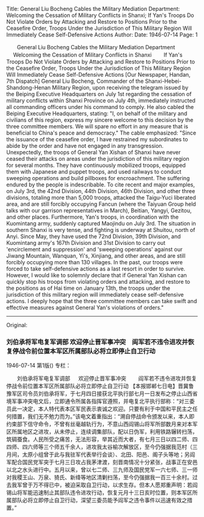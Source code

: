 Title: General Liu Bocheng Cables the Military Mediation Department: Welcoming the Cessation of Military Conflicts in Shanxi; If Yan's Troops Do Not Violate Orders by Attacking and Restore to Positions Prior to the Ceasefire Order, Troops Under the Jurisdiction of This Military Region Will Immediately Cease Self-Defensive Actions
Author:
Date: 1946-07-14
Page: 1

　　General Liu Bocheng Cables the Military Mediation Department
　  Welcoming the Cessation of Military Conflicts in Shanxi
　　If Yan's Troops Do Not Violate Orders by Attacking and Restore to Positions Prior to the Ceasefire Order, Troops Under the Jurisdiction of This Military Region Will Immediately Cease Self-Defensive Actions
    [Our Newspaper, Handan, 7th Dispatch] General Liu Bocheng, Commander of the Shanxi-Hebei-Shandong-Henan Military Region, upon receiving the telegram issued by the Beiping Executive Headquarters on July 1st regarding the cessation of military conflicts within Shanxi Province on July 4th, immediately instructed all commanding officers under his command to comply. He also cabled the Beiping Executive Headquarters, stating: "I, on behalf of the military and civilians of this region, express my sincere welcome to this decision by the three committee members. We will spare no effort in any measure that is beneficial to China's peace and democracy." The cable emphasized: "Since the issuance of the ceasefire order, I have restrained my subordinates to abide by the order and have not engaged in any transgression. Unexpectedly, the troops of General Yan Xishan of Shanxi have never ceased their attacks on areas under the jurisdiction of this military region for several months. They have continuously mobilized troops, equipped them with Japanese and puppet troops, and used railways to conduct sweeping operations and build pillboxes for encroachment. The suffering endured by the people is indescribable. To cite recent and major examples, on July 3rd, the 42nd Division, 44th Division, 46th Division, and other three divisions, totaling more than 5,000 troops, attacked the Taigu-Yuci liberated area, and are still forcibly occupying Fancun (where the Taiyuan Group held talks with our garrison representatives in March), Beitian, Yangyi, Gezitou, and other places. Furthermore, Yan's troops, in coordination with the Kuomintang army, suddenly captured Maojindu on July 3rd. The situation in southern Shanxi is very tense, and fighting is underway at Shuitou, north of Anyi. Since May, they have used the 72nd Division, 39th Division, and Kuomintang army's 167th Division and 31st Division to carry out 'encirclement and suppression' and 'sweeping operations' against our Jiwang Mountain, Wanquan, Yi's, Xinjiang, and other areas, and are still forcibly occupying more than 130 villages. In the past, our troops were forced to take self-defensive actions as a last resort in order to survive. However, I would like to solemnly declare that if General Yan Xishan can quickly stop his troops from violating orders and attacking, and restore to the positions as of Hai time on January 13th, the troops under the jurisdiction of this military region will immediately cease self-defensive actions. I deeply hope that the three committee members can take swift and effective measures against General Yan's violations of orders."



<hr /> 

Original: 


### 刘伯承将军电复军调部  欢迎停止晋军事冲突　阎军若不违令进攻并恢复停战令前位置本军区所属部队必将立即停止自卫行动

1946-07-14
第1版()
专栏：

　　刘伯承将军电复军调部
　  欢迎停止晋军事冲突
　　阎军若不违令进攻并恢复停战令前位置本军区所属部队必将立即停止自卫行动
    【本报邯郸七日电】晋冀鲁豫军区司令员刘伯承将军，于七月四日接获北平执行部七月一日发布之停止山西省境军事冲突电文后，立即通令所属各指挥官遵照，并电复北平执行部称：“对三委员此一决定，本人特代表本区军民表示衷诚之欢迎。只要有利于中国和平民主之任何措置，我们无不勉力而为。”该电文着重指出：“溯自停战命令颁发以来，本人即约束部下信守命令，不曾有丝毫越轨行为，不意山西阎锡山将军所部数月来对本军区所属地区之进攻，从未停止，连续调集部队，配以日伪军，利用铁路辗转扫荡，筑碉蚕食。人民所受之痛苦，无法形容，举其近而大者，有七月三日以四二师、四四师、四六师等三个师五千余人，进攻我太谷榆次解放区，至今仍强据我范村（三月间，太原小组曾于此与我驻军代表举行会谈）、北田、阳邑、阁子头等地；另阎军配合国民党军突于七月三日攻占我茅津渡，刻晋南情况十分紧张，战事正在安邑以北之水头进行中。五月以来，曾以七二师、三九师及国民党军一六七师、三一师对我稷王山、万泉、猗氏、新绛等地区清剿扫荡，至今仍强据我一百三十余村。过去我军曾于万不得已中，被迫采取自卫行动，以求生存。但本人愿郑重声明：若阎锡山将军能迅速制止其部队违令进攻行动，恢复元月十三日亥时位置，则本军区所属部队必将立即停止自卫行动，深望三委员能予阎军之违令事件以迅速有效之措置。”
